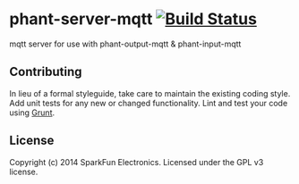 # phant-server-mqtt [![Build Status](https://secure.travis-ci.org/sparkfun/phant-server-mqtt.png?branch=master)](http://travis-ci.org/sparkfun/phant-server-mqtt)

mqtt server for use with phant-output-mqtt & phant-input-mqtt

## Contributing
In lieu of a formal styleguide, take care to maintain the existing coding style. Add unit tests for any new or changed functionality. Lint and test your code using [Grunt](http://gruntjs.com/).

## License
Copyright (c) 2014 SparkFun Electronics. Licensed under the GPL v3 license.
